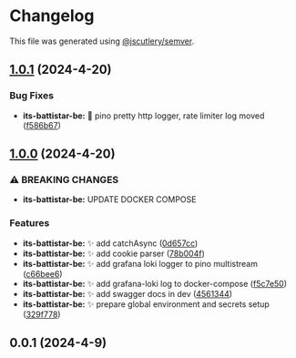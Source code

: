 # Changelog

This file was generated using
[@jscutlery/semver](https://github.com/jscutlery/semver).

## [1.0.1](https://github.com/gipo355/its-battistar/compare/its-battistar-be-1.0.0...its-battistar-be-1.0.1) (2024-4-20)

### Bug Fixes

- **its-battistar-be:** :bug: pino pretty http logger, rate limiter log moved
  ([f586b67](https://github.com/gipo355/its-battistar/commit/f586b67ea571aa8c3aa8255d8fffa23c9b360b2f))

## [1.0.0](https://github.com/gipo355/its-battistar/compare/its-battistar-be-0.0.1...its-battistar-be-1.0.0) (2024-4-20)

### ⚠ BREAKING CHANGES

- **its-battistar-be:** UPDATE DOCKER COMPOSE

### Features

- **its-battistar-be:** :sparkles: add catchAsync
  ([0d657cc](https://github.com/gipo355/its-battistar/commit/0d657cc0d1aeb476a7b9583f3e621e47e0ea8f46))
- **its-battistar-be:** :sparkles: add cookie parser
  ([78b004f](https://github.com/gipo355/its-battistar/commit/78b004fc49943e7ff85ed237d9e284885bd02b89))
- **its-battistar-be:** :sparkles: add grafana loki logger to pino multistream
  ([c66bee6](https://github.com/gipo355/its-battistar/commit/c66bee61a53bcbad9a44a10259555c20f411deaa))
- **its-battistar-be:** :sparkles: add grafana-loki log to docker-compose
  ([f5c7e50](https://github.com/gipo355/its-battistar/commit/f5c7e507aba508661284afdf7bd4fa542ed8a8b1))
- **its-battistar-be:** :sparkles: add swagger docs in dev
  ([4561344](https://github.com/gipo355/its-battistar/commit/45613443b24b67c1a646418dcdf6dccac75e5db5))
- **its-battistar-be:** :sparkles: prepare global environment and secrets setup
  ([329f778](https://github.com/gipo355/its-battistar/commit/329f77801a20472416fa0ec3704d30a9211b2377))

## 0.0.1 (2024-4-9)
